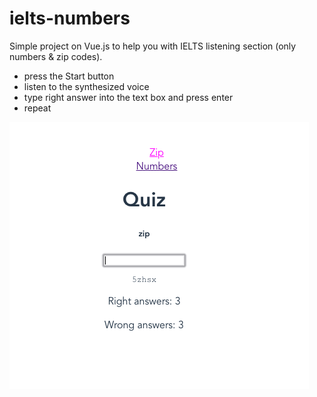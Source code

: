 # ielts-numbers

Simple project on Vue.js to help you with IELTS listening section (only numbers & zip codes).

* press the Start button
* listen to the synthesized voice
* type right answer into the text box and press enter
* repeat

![IELTS vue.js](./images/ielts-numbers.png)
